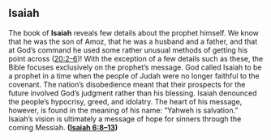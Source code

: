 
## Isaiah

The book of **Isaiah** reveals few details about the prophet himself. We know that he was the son of Amoz, that he was a husband and a father, and that at God’s command he used some rather unusual methods of getting his point across ([20:2–6](https://www.esv.org/Isaiah+20%3A2%E2%80%936/))! With the exception of a few details such as these, the Bible focuses exclusively on the prophet’s message. God called Isaiah to be a prophet in a time when the people of Judah were no longer faithful to the covenant. The nation’s disobedience meant that their prospects for the future involved God’s judgment rather than his blessing. Isaiah denounced the people’s hypocrisy, greed, and idolatry. The heart of his message, however, is found in the meaning of his name: “Yahweh is salvation.” Isaiah’s vision is ultimately a message of hope for sinners through the coming Messiah. **([Isaiah 6:8–13](https://www.esv.org/Isaiah+6%3A8%E2%80%9313/))**

